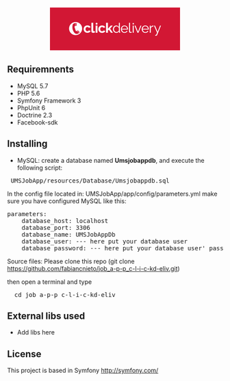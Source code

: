 <p align="center">
  <img src="click-delivery.png">
</p>

<p align="center">

## Requiremnents
* MySQL 5.7                        
* PHP 5.6                        
* Symfony Framework 3                        
* PhpUnit 6                      
* Doctrine 2.3
* Facebook-sdk
## Installing

* MySQL: create a database named **Umsjobappdb**, and execute the following script:
<pre>
 UMSJobApp/resources/Database/Umsjobappdb.sql
</pre>

In the config file located in: UMSJobApp/app/config/parameters.yml make sure you have configured MySQL like this:
<pre>
parameters:
    database_host: localhost
    database_port: 3306
    database_name: UMSJobAppDb
    database_user: --- here put your database user
    database_password: --- here put your database user' password
</pre>

Source files: Please clone this repo (git clone https://github.com/fabiancnieto/job_a-p-p_c-l-i-c-kd-eliv.git)

then open a terminal and type 

<pre>
  cd job_a-p-p_c-l-i-c-kd-eliv
</pre>


## External libs used
* Add libs here
## License

This project is based in Symfony http://symfony.com/
